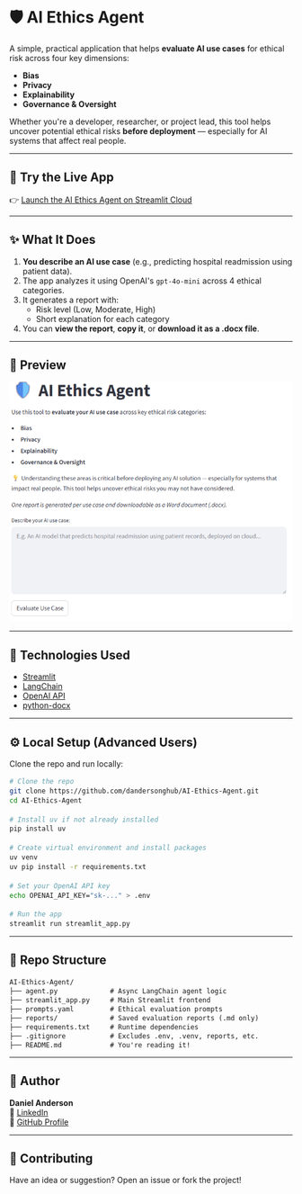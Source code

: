 # 🛡️ AI Ethics Agent

A simple, practical application that helps **evaluate AI use cases** for ethical risk across four key dimensions:

- **Bias**
- **Privacy**
- **Explainability**
- **Governance & Oversight**

Whether you're a developer, researcher, or project lead, this tool helps uncover potential ethical risks **before deployment** — especially for AI systems that affect real people.

---

## 🚀 Try the Live App

👉 [Launch the AI Ethics Agent on Streamlit Cloud](https://ai-ethics-agent.streamlit.app/)


---

## ✨ What It Does

1. **You describe an AI use case** (e.g., predicting hospital readmission using patient data).
2. The app analyzes it using OpenAI's `gpt-4o-mini` across 4 ethical categories.
3. It generates a report with:
   - Risk level (Low, Moderate, High)
   - Short explanation for each category
4. You can **view the report**, **copy it**, or **download it as a .docx file**.

---

## 📸 Preview

![Screenshot](screenshot.png)  


---

## 🧠 Technologies Used

- [Streamlit](https://streamlit.io/)
- [LangChain](https://www.langchain.com/)
- [OpenAI API](https://platform.openai.com/)
- [python-docx](https://pypi.org/project/python-docx/)

---

## ⚙️ Local Setup (Advanced Users)

Clone the repo and run locally:

```bash
# Clone the repo
git clone https://github.com/dandersonghub/AI-Ethics-Agent.git
cd AI-Ethics-Agent

# Install uv if not already installed
pip install uv

# Create virtual environment and install packages
uv venv
uv pip install -r requirements.txt

# Set your OpenAI API key
echo OPENAI_API_KEY="sk-..." > .env

# Run the app
streamlit run streamlit_app.py
```

---

## 📝 Repo Structure

```
AI-Ethics-Agent/
├── agent.py             # Async LangChain agent logic
├── streamlit_app.py     # Main Streamlit frontend
├── prompts.yaml         # Ethical evaluation prompts
├── reports/             # Saved evaluation reports (.md only)
├── requirements.txt     # Runtime dependencies
├── .gitignore           # Excludes .env, .venv, reports, etc.
├── README.md            # You're reading it!
```

---

## 👤 Author

**Daniel Anderson**  
🔗 [LinkedIn](www.linkedin.com/in/daniel-anderson-la)  
📂 [GitHub Profile](https://github.com/dandersonghub)

---

## 📢 Contributing

Have an idea or suggestion? Open an issue or fork the project!
